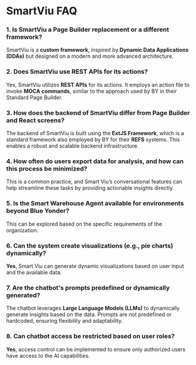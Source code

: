 
# SmartViu FAQ

### **1. Is SmartViu a Page Builder replacement or a different framework?**
SmartViu is a **custom framework**, inspired by **Dynamic Data Applications (DDAs)** but designed on a modern and more advanced architecture.

### **2. Does SmartViu use REST APIs for its actions?**
Yes, SmartViu utilizes **REST APIs** for its actions. It employs an action file to invoke **MOCA commands**, similar to the approach used by BY in their Standard Page Builder.

### **3. How does the backend of SmartViu differ from Page Builder and React screens?**
The backend of SmartViu is built using the **ExtJS Framework**, which is a standard framework also employed by BY for their **REFS** systems. This enables a robust and scalable backend infrastructure.

### **4. How often do users export data for analysis, and how can this process be minimized?** 
This is a common practice, and Smart Viu’s conversational features can help streamline these tasks by providing actionable insights directly. 

### **5. Is the Smart Warehouse Agent available for environments beyond Blue Yonder?**
This can be explored based on the specific requirements of the organization. 

### **6. Can the system create visualizations (e.g., pie charts) dynamically?**

**Yes**, Smart Viu can generate dynamic visualizations based on user input and the available data. 

### **7. Are the chatbot's prompts predefined or dynamically generated?**
The chatbot leverages **Large Language Models (LLMs)** to dynamically generate insights based on the data. Prompts are not predefined or hardcoded, ensuring flexibility and adaptability.

### **8. Can chatbot access be restricted based on user roles?**

**Yes**, access control can be implemented to ensure only authorized users have access to the AI capabilities.